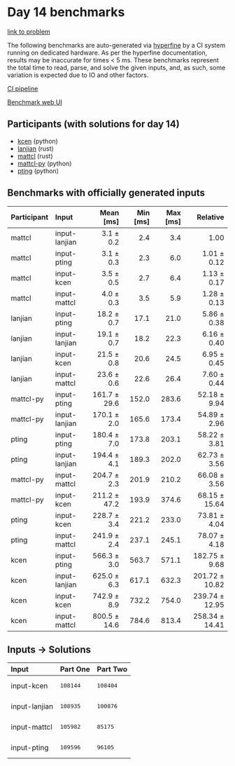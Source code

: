 # Day 14 benchmarks

[link to problem](https://adventofcode.com/2023/day/14)

The following benchmarks are auto-generated via
[hyperfine](https://github.com/sharkdp/hyperfine) by a CI system running on
dedicated hardware. As per the hyperfine documentation, results may be
inaccurate for times < 5 ms. These benchmarks represent the total time to read,
parse, and solve the given inputs, and, as such, some variation is expected due
to IO and other factors.

[CI pipeline](http://ci.papercode.net:8080/teams/main/pipelines/aoc2023)

[Benchmark web UI](https://aoc.ancalagon.black)


## Participants (with solutions for day 14)

- [kcen](https://github.com/kcen/aoc2023) (python)
- [lanjian](https://github.com/lanjian/aoc-2023) (rust)
- [mattcl](https://github.com/mattcl/aoc2023) (rust)
- [mattcl-py](https://github.com/mattcl/aoc2023-py) (python)
- [pting](https://github.com/pting/aoc2023) (python)


## Benchmarks with officially generated inputs

| Participant | Input | Mean [ms] | Min [ms] | Max [ms] | Relative |
|:---|:---|---:|---:|---:|---:|
| mattcl | input-lanjian | 3.1 ± 0.2 | 2.4 | 3.4 | 1.00 |
| mattcl | input-pting | 3.1 ± 0.3 | 2.3 | 6.0 | 1.01 ± 0.12 |
| mattcl | input-kcen | 3.5 ± 0.5 | 2.7 | 6.4 | 1.13 ± 0.17 |
| mattcl | input-mattcl | 4.0 ± 0.3 | 3.5 | 5.9 | 1.28 ± 0.13 |
| lanjian | input-pting | 18.2 ± 0.7 | 17.1 | 21.0 | 5.86 ± 0.38 |
| lanjian | input-lanjian | 19.1 ± 0.7 | 18.2 | 22.3 | 6.16 ± 0.40 |
| lanjian | input-kcen | 21.5 ± 0.8 | 20.6 | 24.5 | 6.95 ± 0.45 |
| lanjian | input-mattcl | 23.6 ± 0.6 | 22.6 | 26.4 | 7.60 ± 0.44 |
| mattcl-py | input-pting | 161.7 ± 29.6 | 152.0 | 283.6 | 52.18 ± 9.94 |
| mattcl-py | input-lanjian | 170.1 ± 2.0 | 165.6 | 173.4 | 54.89 ± 2.96 |
| pting | input-pting | 180.4 ± 7.0 | 173.8 | 203.1 | 58.22 ± 3.81 |
| pting | input-lanjian | 194.4 ± 4.1 | 189.3 | 202.0 | 62.73 ± 3.56 |
| mattcl-py | input-mattcl | 204.7 ± 2.3 | 201.9 | 210.2 | 66.08 ± 3.56 |
| mattcl-py | input-kcen | 211.2 ± 47.2 | 193.9 | 374.6 | 68.15 ± 15.64 |
| pting | input-kcen | 228.7 ± 3.4 | 221.2 | 233.0 | 73.81 ± 4.04 |
| pting | input-mattcl | 241.9 ± 2.4 | 237.1 | 245.1 | 78.07 ± 4.18 |
| kcen | input-pting | 566.3 ± 3.0 | 563.7 | 571.1 | 182.75 ± 9.68 |
| kcen | input-lanjian | 625.0 ± 6.3 | 617.1 | 632.3 | 201.72 ± 10.82 |
| kcen | input-kcen | 742.9 ± 8.9 | 732.2 | 754.0 | 239.74 ± 12.95 |
| kcen | input-mattcl | 800.5 ± 14.6 | 784.6 | 813.4 | 258.34 ± 14.41 |


## Inputs -> Solutions

| Input | Part One | Part Two |
|:---|:---|:---|
|input-kcen|<pre>108144</pre>|<pre>108404</pre>|
|input-lanjian|<pre>108935</pre>|<pre>100876</pre>|
|input-mattcl|<pre>105982</pre>|<pre>85175</pre>|
|input-pting|<pre>109596</pre>|<pre>96105</pre>|